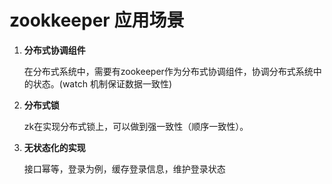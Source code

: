 # **zookkeeper 应用场景**

 1. **分布式协调组件**

    在分布式系统中，需要有zookeeper作为分布式协调组件，协调分布式系统中的状态。(watch 机制保证数据一致性)      


2. **分布式锁**

    zk在实现分布式锁上，可以做到强一致性（顺序一致性）。

3. **无状态化的实现**

    接口幂等，登录为例，缓存登录信息，维护登录状态
